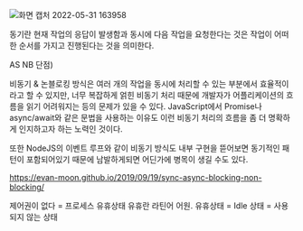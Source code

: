 ![화면 캡처 2022-05-31 163958](https://user-images.githubusercontent.com/104426801/171141169-26c82f76-1b63-47ea-bbe3-038a892062d0.png)


동기란
현재 작업의 응답이 발생함과 동시에 다음 작업을 요청한다는 것은 작업이 어떠한 순서를 가지고 진행된다는 것을 의미한다.


AS NB
단점)

비동기 & 논블로킹 방식은 여러 개의 작업을 동시에 처리할 수 있는 부분에서 효율적이라고 할 수 있지만, 너무 복잡하게 얽힌 비동기 처리 때문에 개발자가 어플리케이션의 흐름을 읽기 어려워지는 등의 문제가 있을 수 있다. JavaScript에서 Promise나 async/await와 같은 문법을 사용하는 이유도 이런 비동기 처리의 흐름을 좀 더 명확하게 인지하고자 하는 노력인 것이다.

또한 NodeJS의 이벤트 루프와 같이 비동기 방식도 내부 구현을 뜯어보면 동기적인 패턴이 포함되어있기 때문에 남발하게되면 어딘가에 병목이 생길 수도 있다.

https://evan-moon.github.io/2019/09/19/sync-async-blocking-non-blocking/


제어권이 없다 = 프로세스 유휴상태
유휴란 라틴어 어원.
유휴상태 = Idle 상태 = 사용되지 않는 상태
